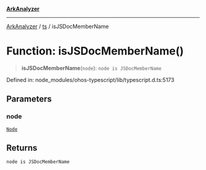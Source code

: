 [**ArkAnalyzer**](../../../../README.md)

***

[ArkAnalyzer](../../../../globals.md) / [ts](../README.md) / isJSDocMemberName

# Function: isJSDocMemberName()

> **isJSDocMemberName**(`node`): `node is JSDocMemberName`

Defined in: node\_modules/ohos-typescript/lib/typescript.d.ts:5173

## Parameters

### node

[`Node`](../interfaces/Node.md)

## Returns

`node is JSDocMemberName`
